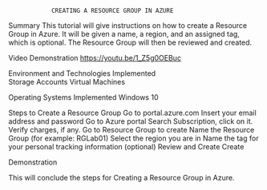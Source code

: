 				CREATING A RESOURCE GROUP IN AZURE

Summary
This tutorial will give instructions on how to create a Resource Group in Azure.  It will be given a name, a region, and an assigned tag, which is optional.  The Resource Group will then be reviewed and created.

Video Demonstration 
https://youtu.be/1_Z5g0OEBuc

Environment and Technologies Implemented  
Storage Accounts
Virtual Machines

Operating Systems Implemented
Windows 10

Steps to Create a Resource Group
Go to portal.azure.com
Insert your email address and password
Go to Azure portal
Search Subscription, click on it.  Verify charges, if any.
Go to Resource Group to create 
Name the Resource Group (for example:  RGLab01)
Select the region you are in
Name the tag for your personal tracking information (optional)
Review and Create
Create

Demonstration










This will conclude the steps for Creating a Resource Group in Azure.   







